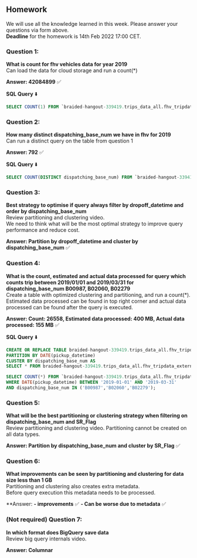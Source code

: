 ## Homework
 
We will use all the knowledge learned in this week. Please answer your questions via form above.  
**Deadline** for the homework is 14th Feb 2022 17:00 CET.

### Question 1: 
**What is count for fhv vehicles data for year 2019**  
Can load the data for cloud storage and run a count(*)

**Answer: 42084899** ✅

**SQL Query** ⬇️ 
~~~~sql
SELECT COUNT(1) FROM `braided-hangout-339419.trips_data_all.fhv_tripdata` 
~~~~ 

### Question 2: 
**How many distinct dispatching_base_num we have in fhv for 2019**  
Can run a distinct query on the table from question 1

**Answer: 792** ✅

**SQL Query** ⬇️
~~~~sql
SELECT COUNT(DISTINCT dispatching_base_num) FROM `braided-hangout-339419.trips_data_all.fhv_tripdata` 
~~~~

### Question 3: 
**Best strategy to optimise if query always filter by dropoff_datetime and order by dispatching_base_num**  
Review partitioning and clustering video.   
We need to think what will be the most optimal strategy to improve query 
performance and reduce cost.

**Answer: Partition by dropoff_datetime and cluster by dispatching_base_num** ✅

### Question 4: 
**What is the count, estimated and actual data processed for query which counts trip between 2019/01/01 and 2019/03/31 for dispatching_base_num B00987, B02060, B02279**  
Create a table with optimized clustering and partitioning, and run a 
count(*). Estimated data processed can be found in top right corner and
actual data processed can be found after the query is executed.

**Answer: Count: 26558, Estimated data processed: 400 MB, Actual data processed: 155 MB** ✅

**SQL Query** ⬇️
~~~~sql
CREATE OR REPLACE TABLE braided-hangout-339419.trips_data_all.fhv_tripdata_partitioned_clustered
PARTITION BY DATE(pickup_datetime)
CLUSTER BY dispatching_base_num AS
SELECT * FROM braided-hangout-339419.trips_data_all.fhv_tripdata_external_table;

SELECT COUNT(*) FROM `braided-hangout-339419.trips_data_all.fhv_tripdata_partitioned_clustered` 
WHERE DATE(pickup_datetime) BETWEEN '2019-01-01' AND '2019-03-31'
AND dispatching_base_num IN ('B00987','B02060','B02279');
~~~~

### Question 5: 
**What will be the best partitioning or clustering strategy when filtering on dispatching_base_num and SR_Flag**  
Review partitioning and clustering video. 
Partitioning cannot be created on all data types.

**Answer:  Partition by dispatching_base_num and cluster by SR_Flag**  ✅

### Question 6: 
**What improvements can be seen by partitioning and clustering for data size less than 1 GB**  
Partitioning and clustering also creates extra metadata.  
Before query execution this metadata needs to be processed.

**Answer:
**- improvements** ✅
**- Can be worse due to metadata** ✅

### (Not required) Question 7: 
**In which format does BigQuery save data**  
Review big query internals video.

**Answer: Columnar**

